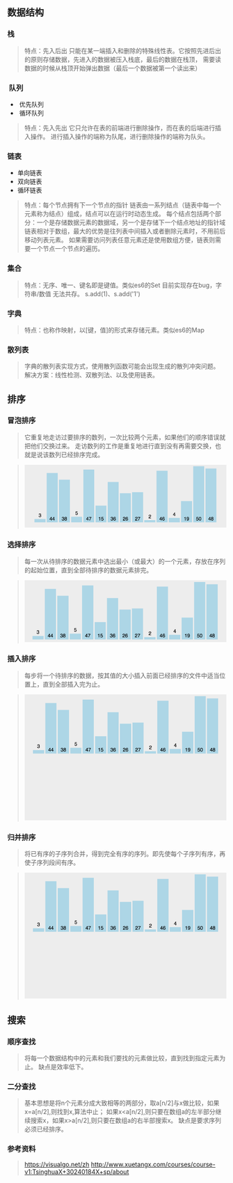 
## 数据结构

### 栈

> 特点：先入后出
> 只能在某一端插入和删除的特殊线性表。它按照先进后出的原则存储数据，先进入的数据被压入栈底，最后的数据在栈顶，
> 需要读数据的时候从栈顶开始弹出数据（最后一个数据被第一个读出来）


###  队列
-  优先队列
-  循环队列

> 特点：先入先出
> 它只允许在表的前端进行删除操作，而在表的后端进行插入操作。
> 进行插入操作的端称为队尾，进行删除操作的端称为队头。

### 链表
- 单向链表
- 双向链表
- 循环链表

> 特点：每个节点拥有下一个节点的指针
> 链表由一系列结点（链表中每一个元素称为结点）组成，结点可以在运行时动态生成。
> 每个结点包括两个部分：一个是存储数据元素的数据域，另一个是存储下一个结点地址的指针域
> 链表相对于数组，最大的优势是往列表中间插入或者删除元素时，不用前后移动列表元素。
> 如果需要访问列表任意元素还是使用数组方便，链表则需要一个节点一个节点的遍历。

### 集合

> 特点：无序、唯一、键名即是键值。类似es6的Set
> 目前实现存在bug，字符串/数值 无法共存。 s.add(1)、s.add('1')

### 字典

> 特点：也称作映射，以[键，值]的形式来存储元素。类似es6的Map

### 散列表

> 字典的散列表实现方式，使用散列函数可能会出现生成的散列冲突问题。
> 解决方案：线性检测、双散列法、以及使用链表。 


## 排序

### 冒泡排序

> 它重复地走访过要排序的数列，一次比较两个元素，如果他们的顺序错误就把他们交换过来。 
> 走访数列的工作是重复地进行直到没有再需要交换，也就是说该数列已经排序完成。 


> ![Aaron Swartz](./static/images/bubbleSort.gif)

### 选择排序

> 每一次从待排序的数据元素中选出最小（或最大）的一个元素，存放在序列的起始位置，直到全部待排序的数据元素排完。

> ![Aaron Swartz](./static/images/selectionSort.gif)

### 插入排序

> 每步将一个待排序的数据，按其值的大小插入前面已经排序的文件中适当位置上，直到全部插入完为止。

> ![Aaron Swartz](./static/images/insertionSort.gif)

### 归并排序

> 将已有序的子序列合并，得到完全有序的序列。即先使每个子序列有序，再使子序列段间有序。

> ![Aaron Swartz](./static/images/mergeSort.gif)

## 搜索

### 顺序查找

> 将每一个数据结构中的元素和我们要找的元素做比较，直到找到指定元素为止。
> 缺点是效率低下。

### 二分查找

> 基本思想是将n个元素分成大致相等的两部分，取a[n/2]与x做比较，如果x=a[n/2],则找到x,算法中止；
> 如果x<a[n/2],则只要在数组a的左半部分继续搜索x，如果x>a[n/2],则只要在数组a的右半部搜索x。
> 缺点是要求序列必须已经排序。


### 参考资料

> https://visualgo.net/zh
> http://www.xuetangx.com/courses/course-v1:TsinghuaX+30240184X+sp/about

